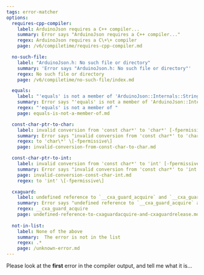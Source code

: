 ```yaml
---
tags: error-matcher
options:
  requires-cpp-compiler:
    label: ArduinoJson requires a C++ compiler...
    summary: Error says "ArduinoJson requires a C++ compiler..."
    regex: ArduinoJson requires a C\+\+ compiler
    page: /v6/compiletime/requires-cpp-compiler.md

  no-such-file:
    label: "ArduinoJson.h: No such file or directory"
    summary: 'Error says "ArduinoJson.h: No such file or directory"'
    regex: No such file or directory
    page: /v6/compiletime/no-such-file/index.md

  equals:
    label: "'equals' is not a member of 'ArduinoJson::Internals::StringTraits<const int&, void>'"
    summary: Error says "'equals' is not a member of 'ArduinoJson::Internals::StringTraits<const int&, void>'"
    regex: "'equals' is not a member of "
    page: equals-is-not-a-member-of.md

  const-char-ptr-to-char:
    label: invalid conversion from 'const char*' to 'char*' [-fpermissive]
    summary: Error says "invalid conversion from 'const char*' to 'char*' [-fpermissive]"
    regex: to 'char\*' \[-fpermissive\]
    page: invalid-conversion-from-const-char-to-char.md

  const-char-ptr-to-int:
    label: invalid conversion from 'const char*' to 'int' [-fpermissive]
    summary: Error says "invalid conversion from 'const char*' to 'int' [-fpermissive]"
    page: invalid-conversion-const-char-int.md
    regex: to 'int' \[-fpermissive\]

  cxaguard:
    label: undefined reference to `__cxa_guard_acquire` and `__cxa_guard_release`
    summary: Error says "undefined reference to `__cxa_guard_acquire` and `__cxa_guard_release`"
    regex: __cxa_guard_acquire
    page: undefined-reference-to-cxaguardacquire-and-cxaguardrelease.md
    
  not-in-list:
    label: None of the above
    summary:  The error is not in the list
    regex: .*
    page: /unknown-error.md
---
```


Please look at the **first** error in the compiler output, and tell me what it is...
